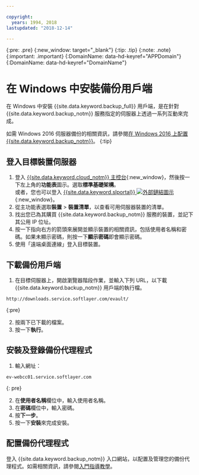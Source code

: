 ```yaml
---

copyright:
  years: 1994, 2018
lastupdated: "2018-12-14"

---
```

{:pre: .pre}
{:new_window: target="_blank"}
{:tip: .tip}
{:note: .note}
{:important: .important}
{:DomainName: data-hd-keyref="APPDomain"}
{:DomainName: data-hd-keyref="DomainName"}

# 在 Windows 中安裝備份用戶端

在 Windows 中安裝 {{site.data.keyword.backup_full}} 用戶端，是在針對 {{site.data.keyword.backup_notm}} 服務指定的伺服器上透過一系列互動來完成。

如需 Windows 2016 伺服器備份的相關資訊，請參閱[在 Windows 2016 上配置 {{site.data.keyword.backup_notm}}](install-backup-client-windows2016.html)。
{:tip}

## 登入目標裝置伺服器

1. 登入 [{{site.data.keyword.cloud_notm}} 主控台](https://{DomainName}/catalog/){:new_window}，然後按一下左上角的**功能表**圖示。選取**標準基礎架構**。<br/>
或者，您也可以登入 [{{site.data.keyword.slportal}} ![外部鏈結圖示](../../icons/launch-glyph.svg "外部鏈結圖示")](https://control.softlayer.com/){:new_window}。
2. 從主功能表選取**裝置** > **裝置清單**，以查看可用伺服器裝置的清單。
3. 找出您已為其購買 {{site.data.keyword.backup_notm}} 服務的裝置，並記下其公用 IP 位址。
4. 按一下指向右方的箭頭來展開並顯示裝置的相關資訊，包括使用者名稱和密碼。如果未顯示密碼，則按一下**顯示密碼**即會顯示密碼。
5. 使用「遠端桌面連線」登入目標裝置。

## 下載備份用戶端

1. 在目標伺服器上，開啟瀏覽器階段作業，並輸入下列 URL，以下載 {{site.data.keyword.backup_notm}} 用戶端的執行檔。<br/>
  ```
  http://downloads.service.softlayer.com/evault/
  ```
  {:pre}

2. 按兩下已下載的檔案。
3. 按一下**執行**。


## 安裝及登錄備份代理程式

1. 輸入網址：<br />
  ```
  ev-webcc01.service.softlayer.com
  ```
  {: pre}

2. 在**使用者名稱**欄位中，輸入使用者名稱。
3. 在**密碼**欄位中，輸入密碼。
6. 按**下一步**。
7. 按一下**安裝**來完成安裝。

## 配置備份代理程式

登入 {{site.data.keyword.backup_notm}} 入口網站，以配置及管理您的備份代理程式。如需相關資訊，請參閱[入門指導教學](index.html#configuring-the-backup-agent-and-the-backup-schedule)。
